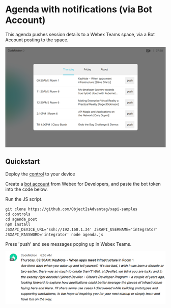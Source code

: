 # Agenda with notifications (via Bot Account)

This agenda pushes session details to a Webex Teams space, via a Bot Account posting to the space.

![](img/touch10_snapshot.png)


## Quickstart

Deploy the [control](./agenda.xml) to your device

Create a [bot account](https://apphub.webex.com/categories/other/integrations/incoming-webhooks-cisco-systems) from Webex for Developers, and paste the bot token into the code below.

Run the JS script.

```shell
git clone https://github.com/ObjectIsAdvantag/xapi-samples
cd controls
cd agenda_post
npm install
JSXAPI_DEVICE_URL='ssh://192.168.1.34' JSXAPI_USERNAME='integrator' JSXAPI_PASSWORD='integrator' node agenda.js
```

Press 'push' and see messages poping up in Webex Teams.

![](img/push_to_teams.png)
